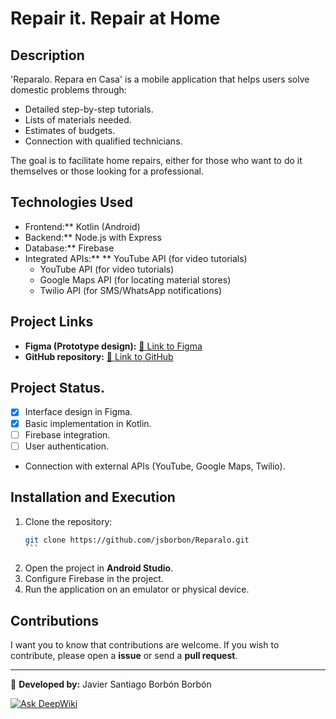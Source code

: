# Repair it. Repair at Home

## Description
'Reparalo. Repara en Casa' is a mobile application that helps users solve domestic problems through:
- Detailed step-by-step tutorials.
- Lists of materials needed.
- Estimates of budgets.
- Connection with qualified technicians.

The goal is to facilitate home repairs, either for those who want to do it themselves or those looking for a professional.

## Technologies Used
- Frontend:** Kotlin (Android)
- Backend:** Node.js with Express
- Database:** Firebase
- Integrated APIs:** ** YouTube API (for video tutorials) 
  - YouTube API (for video tutorials)
  - Google Maps API (for locating material stores)
  - Twilio API (for SMS/WhatsApp notifications)

## Project Links
- **Figma (Prototype design):** [🔗 Link to Figma](https://www.figma.com/)
- **GitHub repository:** [🔗 Link to GitHub](https://github.com/jsborbon/Reparalo)

## Project Status.
- [x] Interface design in Figma.
- [x] Basic implementation in Kotlin.
- [ ] Firebase integration.
- [ ] User authentication.
- Connection with external APIs (YouTube, Google Maps, Twilio).

## Installation and Execution
1. Clone the repository:
   ````bash
   git clone https://github.com/jsborbon/Reparalo.git
   ```
2. Open the project in **Android Studio**.
3. Configure Firebase in the project.
4. Run the application on an emulator or physical device.

## Contributions
I want you to know that contributions are welcome. If you wish to contribute, please open a **issue** or send a **pull request**.

---
📌 **Developed by:** Javier Santiago Borbón Borbón

[![Ask DeepWiki](https://deepwiki.com/badge.svg)](https://deepwiki.com/jsborbon/Reparalo)

